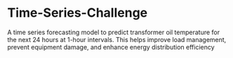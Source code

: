 # Time-Series-Challenge
A time series forecasting model to predict transformer oil temperature for the next 24 hours at 1-hour intervals. This helps improve load management, prevent equipment damage, and enhance energy distribution efficiency
